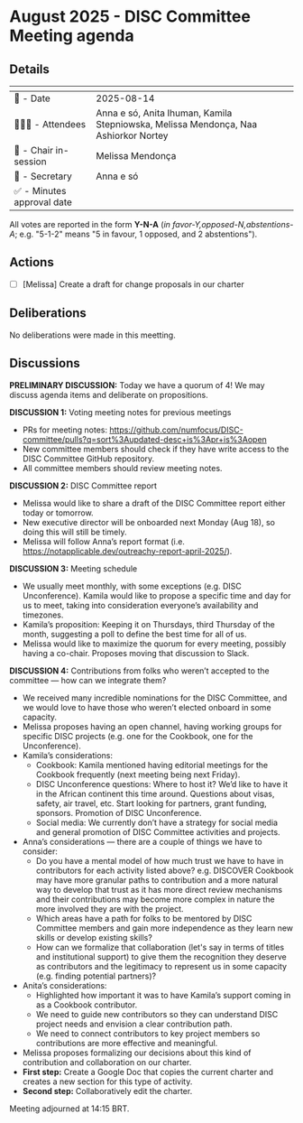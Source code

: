 # August 2025 - DISC Committee Meeting agenda

## Details

| <!-- -->    | <!-- -->    |
|-----------|---|
| 📅 - Date | 2025-08-14 |
| 🙋🏽‍♀️ - Attendees | Anna e só, Anita Ihuman, Kamila Stepniowska, Melissa Mendonça, Naa Ashiorkor Nortey |
| 💬 - Chair in-session | Melissa Mendonça |
| 📝 - Secretary |  Anna e só |
| ✅ - Minutes approval date |   |

All votes are reported in the form **Y-N-A** (*in favor-Y‚opposed-N‚abstentions-A*; e.g. "5-1-2" means "5 in favour, 1 opposed, and 2 abstentions").

## Actions

- [ ] [Melissa] Create a draft for change proposals in our charter

## Deliberations

No deliberations were made in this meetting.

## Discussions

**PRELIMINARY DISCUSSION:** Today we have a quorum of 4! We may discuss agenda items and deliberate on propositions.

**DISCUSSION 1:** Voting meeting notes for previous meetings
- PRs for meeting notes: https://github.com/numfocus/DISC-committee/pulls?q=sort%3Aupdated-desc+is%3Apr+is%3Aopen
- New committee members should check if they have write access to the DISC Committee GitHub repository.
- All committee members should review meeting notes.


**DISCUSSION 2:** DISC Committee report
- Melissa would like to share a draft of the DISC Committee report either today or tomorrow.
- New executive director will be onboarded next Monday (Aug 18), so doing this will still be timely.
- Melissa will follow Anna’s report format (i.e. https://notapplicable.dev/outreachy-report-april-2025/).

**DISCUSSION 3:** Meeting schedule
- We usually meet monthly, with some exceptions (e.g. DISC Unconference). Kamila would like to propose a specific time and day for us to meet, taking into consideration everyone’s availability and timezones.
- Kamila’s proposition: Keeping it on Thursdays, third Thursday of the month, suggesting a poll to define the best time for all of us.
- Melissa would like to maximize the quorum for every meeting, possibly having a co-chair. Proposes moving that discussion to Slack.

**DISCUSSION 4:** Contributions from folks who weren’t accepted to the committee — how can we integrate them?
- We received many incredible nominations for the DISC Committee, and we would love to have those who weren’t elected onboard in some capacity.
- Melissa proposes having an open channel, having working groups for specific DISC projects (e.g. one for the Cookbook, one for the Unconference).
- Kamila’s considerations:
  - Cookbook: Kamila mentioned having editorial meetings for the Cookbook frequently (next meeting being next Friday).	
  - DISC Unconference questions: Where to host it? We’d like to have it in the African continent this time around. Questions about visas, safety, air travel, etc. Start looking for partners, grant funding, sponsors. Promotion of DISC Unconference.
  - Social media: We currently don’t have a strategy for social media and general promotion of DISC Committee activities and projects.
- Anna’s considerations — there are a couple of things we have to consider:
  - Do you have a mental model of how much trust we have to have in contributors for each activity listed above? e.g. DISCOVER Cookbook may have more granular paths to contribution and a more natural way to develop that trust as it has more direct review mechanisms and their contributions may become more complex in nature the more involved they are with the project.
  - Which areas have a path for folks to be mentored by DISC Committee members and gain more independence as they learn new skills or develop existing skills?
  - How can we formalize that collaboration (let's say in terms of titles and institutional support) to give them the recognition they deserve as contributors and the legitimacy to represent us in some capacity (e.g. finding potential partners)?
- Anita’s considerations:
  - Highlighted how important it was to have Kamila’s support coming in as a Cookbook contributor.
  - We need to guide new contributors so they can understand DISC project needs and envision a clear contribution path.
  - We need to connect contributors to key project members so contributions are more effective and meaningful.
- Melissa proposes formalizing our decisions about this kind of contribution and collaboration on our charter.
- **First step:** Create a Google Doc that copies the current charter and creates a new section for this type of activity.
- **Second step:** Collaboratively edit the charter.

Meeting adjourned at 14:15 BRT.
